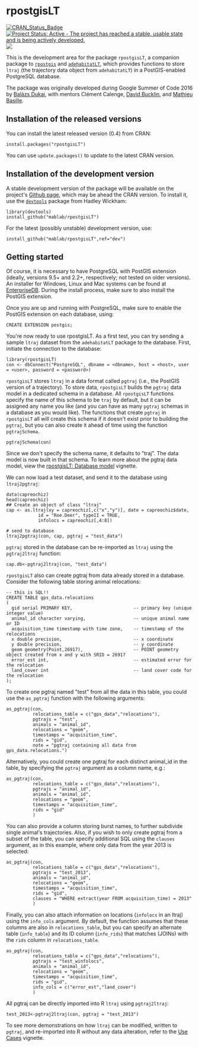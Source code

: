 rpostgisLT
==========

[![CRAN\_Status\_Badge](http://www.r-pkg.org/badges/version/rpostgisLT)](http://cran.r-project.org/package=rpostgisLT)
[![Project Status: Active - The project has reached a stable, usable state and is being actively developed.](http://www.repostatus.org/badges/latest/active.svg)](http://www.repostatus.org/#active)
![](http://cranlogs.r-pkg.org/badges/rpostgisLT)

This is the development area for the package `rpostgisLT`, a companion package to [`rpostgis`](https://github.com/mablab/rpostgis) and [`adehabitatLT`](https://CRAN.R-project.org/package=adehabitatLT), which provides functions to store `ltraj` (the trajectory data object from `adehabitatLT`) in a PostGIS-enabled PostgreSQL database.

The package was originally developed during Google Summer of Code 2016 by [Balázs Dukai](https://github.com/balazsdukai), with mentors Clément Calenge, [David Bucklin](https://github.com/dnbucklin), and [Mathieu Basille](https://github.com/basille).

## Installation of the released versions

You can install the latest released version (0.4) from CRAN:

    install.packages("rpostgisLT")

You can use `update.packages()` to update to the latest CRAN version.

## Installation of the development version

A stable development version of the package will be available on the project's [Github page](https://github.com/mablab/rpostgisLT), which may be ahead the CRAN version. To install it, use the [`devtools`](https://CRAN.R-project.org/package=devtools) package from Hadley Wickham:

    library(devtools)
    install_github("mablab/rpostgisLT")
    
For the latest (possibly unstable) development version, use:

    install_github("mablab/rpostgisLT",ref="dev")

## Getting started

Of course, it is necessary to have PostgreSQL with PostGIS extension (ideally, versions 9.5+ and 2.2+, respectively; not tested on older versions). An installer for Windows, Linux and Mac systems can be found at [EnterpriseDB](http://www.enterprisedb.com/downloads/postgres-postgresql-downloads). During the install process, make sure to also install the PostGIS extension.

Once you are up and running with PostgreSQL, make sure to enable the PostGIS extension on each database, using:

    CREATE EXTENSION postgis;
    
You're now ready to use rpostgisLT. As a first test, you can try sending a sample `ltraj` dataset from the `adehabitatLT` package to the database. First, initiate the connection to the database:

    library(rpostgisLT)
    con <- dbConnect("PostgreSQL", dbname = <dbname>, host = <host>, user = <user>, password = <password>)
    
`rpostgisLT` stores `ltraj` in a data format called `pgtraj` (i.e., the PostGIS version of a trajectory). To store data, `rpostgisLT` builds the `pgtraj` data model in a dedicated schema in a database. All `rpostgisLT` functions specify the name of this schema to be `traj` by default, but it can be assigned any name you like (and you can have as many `pgtraj` schemas in a database as you would like). The functions that create `pgtraj` in `rpostgisLT` all will create this schema if it doesn't exist prior to building the `pgtraj`, but you can also create it ahead of time using the function `pgtrajSchema`.

    pgtrajSchema(con)
    
Since we don't specify the schema name, it defaults to "traj". The data model is now built in that schema. To learn more about the pgtraj data model, view the [rpostgisLT: Database model](https://github.com/mablab/rpostgisLT/wiki/The-traj-database-model) vignette.

We can now load a test dataset, and send it to the database using `ltraj2pgtraj`:

    data(capreochiz)
    head(capreochiz)
    ## Create an object of class "ltraj"
    cap <- as.ltraj(xy = capreochiz[,c("x","y")], date = capreochiz$date,
                id = "Roe.Deer", typeII = TRUE,
                infolocs = capreochiz[,4:8])
                
    # send to database
    ltraj2pgtraj(con, cap, pgtraj = "test_data")

`pgtraj` stored in the database can be re-imported as `ltraj` using the `pgtraj2ltraj` function:

    cap.db<-pgtraj2ltraj(con, "test_data")

`rpostgisLT` also can create pgtraj from data already stored in a database. Consider the following table storing animal relocations:
    
    -- this is SQL!!
    CREATE TABLE gps_data.relocations
    (
      gid serial PRIMARY KEY,                       -- primary key (unique integer value)
      animal_id character varying,                  -- unique animal name or ID
      acquisition_time timestamp with time zone,    -- timestamp of the relocations 
      x double precision,                           -- x coordinate
      y double precision,                           -- y coordinate
      geom geometry(Point,26917),                   -- POINT geometry object created from x and y with SRID = 26917
      error_est int,                                -- estimated error for the relocation
      land_cover int                                -- land cover code for the relocation
    );

To create one pgtraj named "test" from all the data in this table, you could use the `as_pgtraj` function with the following arguments:

    as_pgtraj(con,
              relocations_table = c("gps_data","relocations"),
              pgtrajs = "test",
              animals = "animal_id",
              relocations = "geom",
              timestamps = "acquisition_time",
              rids = "gid",
              note = "pgtraj containing all data from gps_data.relocations.")
              
Alternatively, you could create one pgtraj for each distinct animal_id in the table, by specifying the `pgtraj` argument as a column name, e.g.:

    as_pgtraj(con,
              relocations_table = c("gps_data","relocations"),
              pgtrajs = "animal_id",
              animals = "animal_id",
              relocations = "geom",
              timestamps = "acquisition_time",
              rids = "gid"
              )
              
You can also provide a column storing burst names, to further subdivide single animal's trajectories. Also, if you wish to only create pgtraj from a subset of the table, you can specify additional SQL using the `clauses` argument, as in this example, where only data from the year 2013 is selected:

    as_pgtraj(con,
              relocations_table = c("gps_data","relocations"),
              pgtrajs = "test_2013",
              animals = "animal_id",
              relocations = "geom",
              timestamps = "acquisition_time",
              rids = "gid",
              clauses = "WHERE extract(year FROM acquisition_time) = 2013"
              )

Finally, you can also attach information on locations (`infolocs` in an ltraj) using the `info_cols` argument. By default, the function assumes that these columns are also in `relocations_table`, but you can specify an alternate table (`info_table`) and its ID column (`info_rids`) that matches (JOINs) with the `rids` column in `relocations_table`.

    as_pgtraj(con,
              relocations_table = c("gps_data","relocations"),
              pgtrajs = "test_winfolocs",
              animals = "animal_id",
              relocations = "geom",
              timestamps = "acquisition_time",
              rids = "gid",
              info_cols = c("error_est","land_cover")
              )
              
All pgtraj can be directly imported into R `ltraj` using `pgtraj2ltraj`:

    test_2013<-pgtraj2ltraj(con, pgtraj = "test_2013")
    
To see more demonstrations on how `ltraj` can be modified, written to `pgtraj`, and re-imported into R without any data alteration, refer to the [Use Cases](https://github.com/mablab/rpostgisLT/wiki/Use-cases-for-the-rpostgisLT-package) vignette.